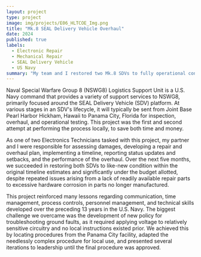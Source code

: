 ```yaml
---
layout: project
type: project
image: img/projects/E06_HLTCOE_Img.png
title: "Mk.8 SEAL Delivery Vehicle Overhaul"
date: 2024
published: true
labels:
  - Electronic Repair
  - Mechanical Repair
  - SEAL Delivery Vehicle
  - US Navy
summary: "My team and I restored two Mk.8 SDVs to fully operational condition."
---
```


Naval Special Warfare Group 8 (NSWG8) Logistics Support Unit is a U.S. Navy command that provides a variety of support services to NSWG8, primarily focused around the SEAL Delivery Vehicle (SDV) platform. At various stages in an SDV's lifecycle, it will typically be sent from Joint Base Pearl Harbor Hickham, Hawaii to Panama City, Florida for inspection, overhaul, and operational testing. This project was the first and second attempt at performing the process locally, to save both time and money.

As one of two Electronics Technicians tasked with this project, my partner and I were responsible for assessing damages, developing a repair and overhaul plan, implementing a timeline, reporting status updates and setbacks, and the performance of the overhaul. Over the next five months, we succeeded in restoring both SDVs to like-new condition within the original timeline estimates and significantly under the budget allotted, despite repeated issues arising from a lack of readily available repair parts to excessive hardware corrosion in parts no longer manufactured.

This project reinforced many lessons regarding communication, time management, process controls, personnel management, and technical skills developed over the preceding 13 years in the U.S. Navy. The biggest challenge we overcame was the development of new policy for troubleshooting ground faults, as it required applying voltage to relatively sensitive circuitry and no local instructions existed prior. We achieved this by locating procedures from the Panama City facility, adapted the needlessly complex procedure for local use, and presented several iterations to leadership until the final procedure was approved.
